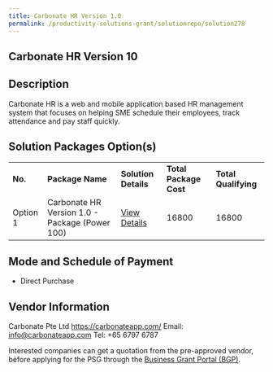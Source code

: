 ```yaml
---
title: Carbonate HR Version 1.0 
permalink: /productivity-solutions-grant/solutionrepo/solution278
---
```


## Carbonate HR Version 10

## Description

Carbonate HR is a web and mobile application based HR management system that focuses on helping SME schedule their employees, track attendance and pay staff quickly.

## Solution Packages Option(s)

<table>
<tr>
<td><b>No.</b></td>
<td><b>Package Name</b></td>
<td><b>Solution Details</b></td>
<td><b>Total Package Cost</b></td>
<td><b>Total Qualifying</b></td>
</tr>
<tr>
<td>Option 1</td>
<td>Carbonate HR Version 1.0 - Package (Power 100)</td>
<td><a href='https://www.gobusiness.gov.sg/images/psg/Carbonate_Annex 3_CR_wef_Part_2.pdf'>View Details</a></td>
<td>16800</td>
<td>16800</td>
</tr>
</table>

## Mode and Schedule of Payment

 - Direct Purchase

## Vendor Information

 Carbonate Pte Ltd
https://carbonateapp.com/
Email: info@carbonateapp.com
Tel: +65 6797 6787

Interested companies can get a quotation from the pre-approved vendor, before applying for the PSG through the <a href='https://www.businessgrants.gov.sg/'>Business Grant Portal (BGP)</a>.

<script src="/jquery/resize-tables.js"></script>
